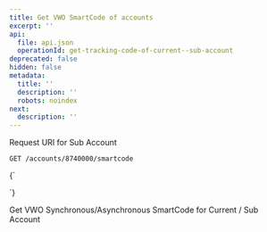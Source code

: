 ```yaml
---
title: Get VWO SmartCode of accounts
excerpt: ''
api:
  file: api.json
  operationId: get-tracking-code-of-current--sub-account
deprecated: false
hidden: false
metadata:
  title: ''
  description: ''
  robots: noindex
next:
  description: ''
---
```

Request URI for Sub Account

```
GET /accounts/8740000/smartcode
```

<HTMLBlock>{`
<div></div>
<style></style>
`}</HTMLBlock>

Get VWO Synchronous/Asynchronous SmartCode for Current / Sub Account